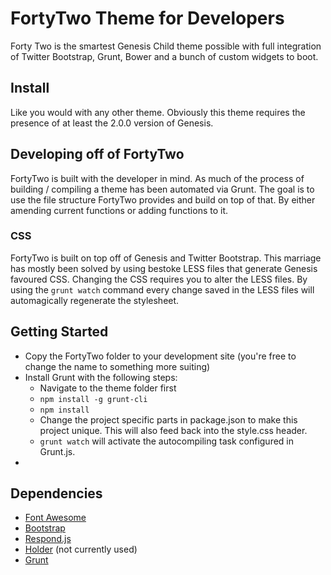 # FortyTwo Theme for Developers

Forty Two is the smartest Genesis Child theme possible with full integration of Twitter Bootstrap, Grunt, Bower and a bunch of custom widgets to boot.

## Install

Like you would with any other theme. Obviously this theme requires the presence of at least the 2.0.0 version of Genesis.

## Developing off of FortyTwo

FortyTwo is built with the developer in mind. As much of the process of building / compiling a theme has been automated via Grunt. The goal is to use the file structure FortyTwo provides and build on top of that. By either amending current functions or adding functions to it.

### CSS

FortyTwo is built on top off of Genesis and Twitter Bootstrap. This marriage has mostly been solved by using bestoke LESS files that generate Genesis favoured CSS. Changing the CSS requires you to alter the LESS files. By using the ```grunt watch``` command every change saved in the LESS files will automagically regenerate the stylesheet.

## Getting Started

* Copy the FortyTwo folder to your development site (you're free to change the name to something more suiting)
* Install Grunt with the following steps:
	* Navigate to the theme folder first
	* ```npm install -g grunt-cli```
	* ```npm install```
	* Change the project specific parts in package.json to make this project unique. This will also feed back into the style.css header.
	* ```grunt watch``` will activate the autocompiling task configured in Grunt.js.
*

## Dependencies

* [Font Awesome](https://github.com/FortAwesome/Font-Awesome/releases)
* [Bootstrap](https://github.com/twbs/bootstrap/releases)
* [Respond.js](https://github.com/scottjehl/Respond/releases)
* [Holder](https://github.com/imsky/holder/releases) (not currently used)
* [Grunt](http://gruntjs.com/)


